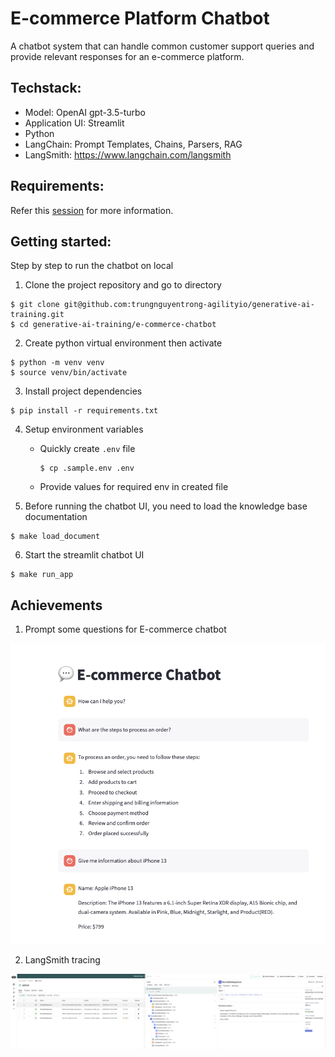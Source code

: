 # E-commerce Platform Chatbot

A chatbot system that can handle common customer support queries and provide relevant responses for an e-commerce platform.

## Techstack:

- Model: OpenAI gpt-3.5-turbo
- Application UI: Streamlit
- Python
- LangChain: Prompt Templates, Chains, Parsers, RAG
- LangSmith: https://www.langchain.com/langsmith

## Requirements:

Refer this [session](https://docs.google.com/document/d/128riPnaGP3CMqBmHc5SmYb5gpBnt_Zr7ue_PEwf28u0/edit#heading=h.gssp6ohs7zqb) for more information.

## Getting started:

Step by step to run the chatbot on local

1. Clone the project repository and go to directory

```shell
$ git clone git@github.com:trungnguyentrong-agilityio/generative-ai-training.git
$ cd generative-ai-training/e-commerce-chatbot
```

2. Create python virtual environment then activate

```shell
$ python -m venv venv
$ source venv/bin/activate
```

3. Install project dependencies

```shell
$ pip install -r requirements.txt
```

4. Setup environment variables
    - Quickly create `.env` file
        ```shell
        $ cp .sample.env .env
        ```
    - Provide values for required env in created file

5. Before running the chatbot UI, you need to load the knowledge base documentation

```shell
$ make load_document
```

6. Start the streamlit chatbot UI

```shell
$ make run_app
```

## Achievements

1. Prompt some questions for E-commerce chatbot

![sample chat](assets/chat_sample.png)

2. LangSmith tracing

![sample tracing](assets/langsmith_tracing_sample.png)